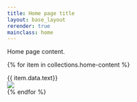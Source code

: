 ```yaml
---
title: Home page title
layout: base_layout
rerender: true
mainclass: home
---
```

Home page content.

{% for item in collections.home-content %}
<article>

<div class="display-row">
<section class="display-column">{{ item.data.text}}</section>
<section class="display-column"><img src="{{ item.data.image }}"/></section>
</div>

</article>
{% endfor %}